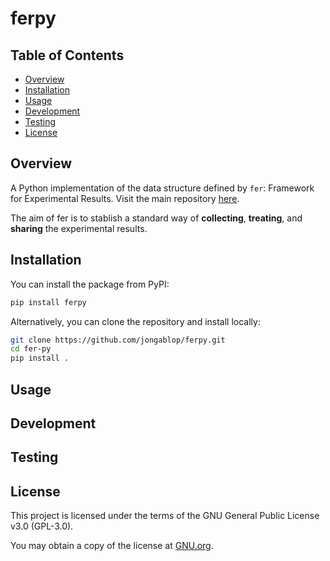# ferpy

## Table of Contents

- [Overview](#overview)
- [Installation](#installation)
- [Usage](#usage)
- [Development](#development)
- [Testing](#testing)
- [License](#license)

## Overview

A Python implementation of the data structure defined by `fer`: Framework for Experimental Results. Visit the main repository [here](https://github.com/jongablop/fer).

The aim of fer is to stablish a standard way of **collecting**, **treating**, and **sharing** the experimental results.

## Installation

You can install the package from PyPI:

```bash
pip install ferpy
```

Alternatively, you can clone the repository and install locally:

```bash
git clone https://github.com/jongablop/ferpy.git
cd fer-py
pip install .
```

## Usage

## Development

## Testing

## License

This project is licensed under the terms of the GNU General Public License v3.0 (GPL-3.0). 

You may obtain a copy of the license at [GNU.org](https://www.gnu.org/licenses/gpl-3.0.en.html).
